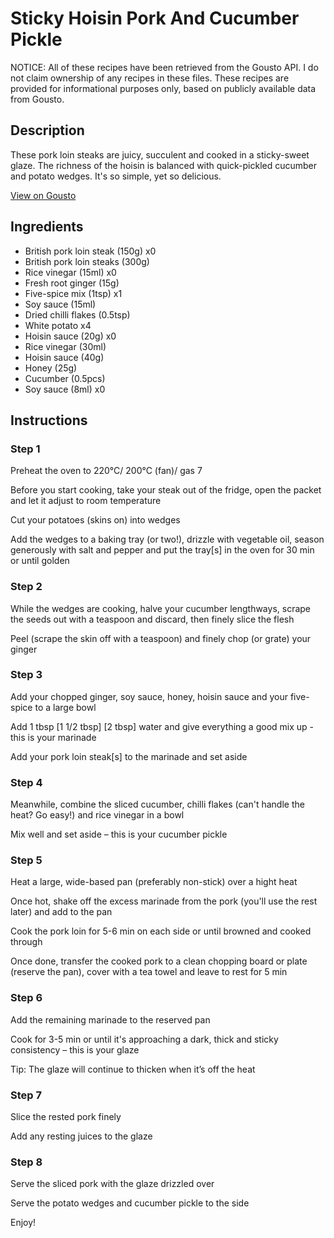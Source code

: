 # Sticky Hoisin Pork And Cucumber Pickle

NOTICE: All of these recipes have been retrieved from the Gousto API. I do not claim ownership of any recipes in these files. These recipes are provided for informational purposes only, based on publicly available data from Gousto.

## Description

These pork loin steaks are juicy, succulent and cooked in a sticky-sweet glaze. The richness of the hoisin is balanced with quick-pickled cucumber and potato wedges. It's so simple, yet so delicious. 

[View on Gousto](https://www.gousto.co.uk/recipes/cookbook/sticky-hoisin-pork-cucumber-pickle)

## Ingredients

- British pork loin steak (150g) x0
- British pork loin steaks (300g)
- Rice vinegar (15ml) x0
- Fresh root ginger (15g)
- Five-spice mix (1tsp) x1
- Soy sauce (15ml)
- Dried chilli flakes (0.5tsp)
- White potato x4
- Hoisin sauce (20g) x0
- Rice vinegar (30ml)
- Hoisin sauce (40g)
- Honey (25g)
- Cucumber (0.5pcs)
- Soy sauce (8ml) x0

## Instructions


### Step 1

Preheat the oven to 220°C/ 200°C (fan)/ gas 7

Before you start cooking, take your steak out of the fridge, open the packet and let it adjust to room temperature

Cut your potatoes (skins on) into wedges

Add the wedges to a baking tray (or two!), drizzle with vegetable oil, season generously with salt and pepper and put the tray[s] in the oven for 30 min or until golden


### Step 2

While the wedges are cooking, halve your cucumber lengthways, scrape the seeds out with a teaspoon and discard, then finely slice the flesh

Peel (scrape the skin off with a teaspoon) and finely chop (or grate) your ginger


### Step 3

Add your chopped ginger, soy sauce, honey, hoisin sauce and<span class="text-danger"> </span>your five-spice to a large bowl

Add 1 tbsp <span class="text-purple">[1 1/2 tbsp]</span> <span class="text-danger">[2 tbsp]</span> water and give everything a good mix up - this is your marinade

Add your pork loin steak[s] to the marinade and set aside


### Step 4

Meanwhile, combine the sliced cucumber, chilli flakes (can't handle the heat? Go easy!) and rice vinegar in a bowl

Mix well and set aside – this is your cucumber pickle


### Step 5

Heat a large, wide-based pan (preferably non-stick) over a hight heat

Once hot, shake off the excess marinade from the pork (you'll use the rest later) and add to the pan

Cook the pork loin for 5-6 min on each side or until browned and cooked through

Once done, transfer the cooked pork to a clean chopping board or plate (reserve the pan), cover with a tea towel and leave to rest for 5 min


### Step 6

Add the remaining marinade to the reserved pan

Cook for 3-5 min or until it's approaching a dark, thick and sticky consistency – this is your glaze

Tip: The glaze will continue to thicken when it’s off the heat


### Step 7

Slice the rested pork finely

Add any resting juices to the glaze

### Step 8

Serve the sliced pork with the glaze drizzled over

Serve the potato wedges and cucumber pickle to the side

Enjoy!

